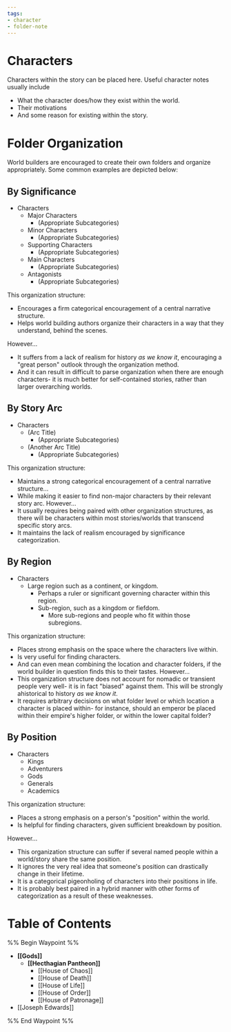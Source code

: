 ```yaml
---
tags:
- character
- folder-note
---
```

# Characters

Characters within the story can be placed here. Useful character notes usually include
- What the character does/how they exist within the world.
- Their motivations
- And some reason for existing within the story.

# Folder Organization

World builders are encouraged to create their own folders and organize appropriately. Some 
common examples are depicted below:

## By Significance

- Characters
	- Major Characters
		- (Appropriate Subcategories)
	- Minor Characters
		- (Appropriate Subcategories)
	- Supporting Characters
		- (Appropriate Subcategories)
	- Main Characters
		- (Appropriate Subcategories)
	- Antagonists
		- (Appropriate Subcategories)

This organization structure:

- Encourages a firm categorical encouragement of a central narrative structure.
- Helps world building authors organize their characters in a way that they understand, behind the scenes.

However...

- It suffers from a lack of realism for history *as we know it*, encouraging a "great person" outlook through the organization method.
- And it can result in difficult to parse organization when there are enough characters- it is much better for self-contained stories, rather than larger overarching worlds.

## By Story Arc

- Characters
	- (Arc Title)
		- (Appropriate Subcategories)
	- (Another Arc Title)
		- (Appropriate Subcategories)

This organization structure:
- Maintains a strong categorical encouragement of a central narrative structure...
- While making it easier to find non-major characters by their relevant story arc.
However...
- It usually requires being paired with other organization structures, as there will be characters within most stories/worlds that transcend specific story arcs.
- It maintains the lack of realism encouraged by significance categorization.

## By Region

- Characters
	- Large region such as a continent, or kingdom.
		- Perhaps a ruler or significant governing character within this region.
		- Sub-region, such as a kingdom or fiefdom.
			- More sub-regions and people who fit within those subregions.

This organization structure:
- Places strong emphasis on the space where the characters live within.
- Is very useful for finding characters.
- And can even mean combining the location and character folders, if the world builder in question finds this to their tastes.
However...
- This organization structure does not account for nomadic or transient people very well- it is in fact "biased" against them. This will be strongly ahistorical to history *as we know it*.
- It requires arbitrary decisions on what folder level or which location a character is placed within- for instance, should an emperor be placed within their empire's higher folder, or within the lower capital folder?
## By Position

- Characters
	- Kings
	- Adventurers
	- Gods
	- Generals
	- Academics

This organization structure:

- Places a strong emphasis on a person's "position" within the world.
- Is helpful for finding characters, given sufficient breakdown by position.

However...

- This organization structure can suffer if several named people within a world/story share the same position.
- It ignores the very real idea that someone's position can drastically change in their lifetime.
- It is a categorical pigeonholing of characters into their positions in life.
- It is probably best paired in a hybrid manner with other forms of categorization as a result of these weaknesses.

# Table of Contents

%% Begin Waypoint %%
- **[[Gods]]**
	- **[[Hecthagian Pantheon]]**
		- [[House of Chaos]]
		- [[House of Death]]
		- [[House of Life]]
		- [[House of Order]]
		- [[House of Patronage]]
- [[Joseph Edwards]]

%% End Waypoint %%
